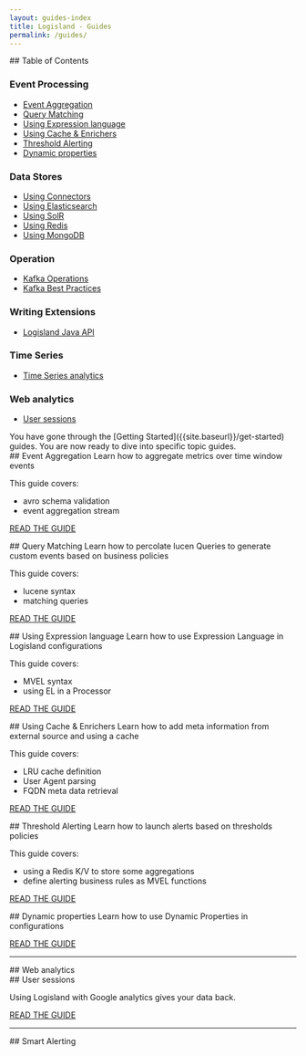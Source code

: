 ```yaml
---
layout: guides-index
title: Logisland - Guides
permalink: /guides/
---
```


<div class="grid__item width-4-12 hide-mobile toc" markdown="1">
## Table of Contents


### Event Processing

- [Event Aggregation]({{site.baseurl}}/guides/event-aggregation-guide)
- [Query Matching]({{site.baseurl}}/guides/query-matching-guide)
- [Using Expression language]({{site.baseurl}}/guides/el-guide)
- [Using Cache & Enrichers]({{site.baseurl}}/guides/enrichment-guide)
- [Threshold Alerting]({{site.baseurl}}/guides/threshold-alerting-guide)
- [Dynamic properties]({{site.baseurl}}/guides/dynamic-properties-guide)

### Data Stores

- [Using Connectors]({{site.baseurl}}/guides/datastore-connectors-guide)
- [Using Elasticsearch]({{site.baseurl}}/guides/datastore-elasticsearch-guide)
- [Using SolR]({{site.baseurl}}/guides/datastore-solr-guide)
- [Using Redis]({{site.baseurl}}/guides/datastore-redis-guide)
- [Using MongoDB]({{site.baseurl}}/guides/datastore-mongo-guide)

### Operation

- [Kafka Operations]({{site.baseurl}}/guides/kafka-operations-guide)
- [Kafka Best Practices]({{site.baseurl}}/guides/kafka-best-practices-guide)

### Writing Extensions

- [Logisland Java API]({{site.baseurl}}/guides/logisland-api-guide)

### Time Series

- [Time Series analytics]({{site.baseurl}}/guides/timeseries-guide)

### Web analytics

- [User sessions]({{site.baseurl}}/guides/web-sessionization-guide)






</div>
<div class="grid__item width-8-12 width-12-12-m guides-content">
<div markdown="1">
You have gone through the [Getting Started]({{site.baseurl}}/get-started) guides.
You are now ready to dive into specific topic guides.
</div>

<div class="guide-item" markdown="1">
## Event Aggregation
Learn how to aggregate metrics over time window events

This guide covers:

* avro schema validation
* event aggregation stream

<a href="{{site.baseurl}}/guides/event-aggregation-guide" class="button-cta secondary">READ THE GUIDE</a>
</div>
<div class="guide-item" markdown="1">
## Query Matching
Learn how to percolate lucen Queries to generate custom events based on business policies

This guide covers:

* lucene syntax
* matching queries

<a href="{{site.baseurl}}/guides/query-matching-guide" class="button-cta secondary">READ THE GUIDE</a>
</div>
<div class="guide-item" markdown="1">
## Using Expression language
Learn how to use Expression Language in Logisland configurations

This guide covers:

* MVEL syntax
* using EL in a Processor

<a href="{{site.baseurl}}/guides/el-guide" class="button-cta secondary">READ THE GUIDE</a>
</div>

<div class="guide-item" markdown="1">
## Using Cache & Enrichers 
Learn how to add meta information from external source and using a cache

This guide covers:

* LRU cache definition
* User Agent parsing
* FQDN meta data retrieval

<a href="{{site.baseurl}}/guides/enrichment-guide" class="button-cta secondary">READ THE GUIDE</a>
</div>

<div class="guide-item" markdown="1">
## Threshold Alerting
Learn how to launch alerts based on thresholds policies

This guide covers:

* using a Redis K/V to store some aggregations
* define alerting business rules as MVEL functions

<a href="{{site.baseurl}}/guides/threshold-alerting-guide" class="button-cta secondary">READ THE GUIDE</a>
</div>

<div class="guide-item" markdown="1">
## Dynamic properties
Learn how to use Dynamic Properties in configurations

<a href="{{site.baseurl}}/guides/dynamic-properties-guide" class="button-cta secondary">READ THE GUIDE</a>
</div>

</div>


<div class="grid__item width-12-12"><hr></div>
<div class="grid__item width-4-12 width-12-12-m toc" markdown="1">
## Web analytics
</div>
<div class="grid__item width-8-12 width-12-12-m guides-content">
<div class="guide-item" markdown="1">
## User sessions

Using Logisland with Google analytics gives your data back.

<a href="{{site.baseurl}}/guides/rest-json-guide" class="button-cta secondary">READ THE GUIDE</a>
</div>
</div>

<div class="grid__item width-12-12"><hr></div>
<div class="grid__item width-4-12 width-12-12-m toc" markdown="1">
## Smart Alerting
</div>
<div class="grid__item width-8-12 width-12-12-m guides-content">
</div>

